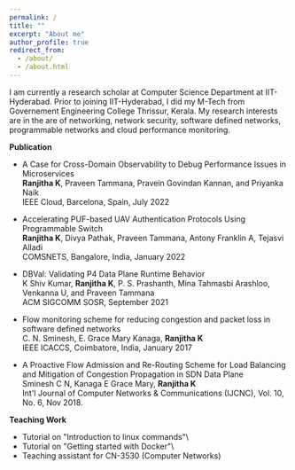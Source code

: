 ```yaml
---
permalink: /
title: ""
excerpt: "About me"
author_profile: true
redirect_from: 
  - /about/
  - /about.html
---
```


I am currently a research scholar at Computer Science Department at IIT-Hyderabad. Prior to joining IIT-Hyderabad, I did my M-Tech from Governement Engineering College Thrissur, Kerala. My research interests are in the are of networking, network security, software defined networks, programmable networks and cloud performance monitoring. 

**Publication**

* A Case for Cross-Domain Observability to Debug Performance Issues in Microservices\
**Ranjitha K**, Praveen Tammana, Pravein Govindan Kannan, and Priyanka Naik\
IEEE Cloud, Barcelona, Spain, July 2022

- Accelerating PUF-based UAV Authentication Protocols Using Programmable Switch\
**Ranjitha K**, Divya Pathak, Praveen Tammana, Antony Franklin A, Tejasvi Alladi\
COMSNETS, Bangalore, India, January 2022

- DBVal: Validating P4 Data Plane Runtime Behavior\
K Shiv Kumar, **Ranjitha K**, P. S. Prashanth, Mina Tahmasbi Arashloo, Venkanna U, and Praveen Tammana\
ACM SIGCOMM SOSR, September 2021

- Flow monitoring scheme for reducing congestion and packet loss in software defined networks\
C. N. Sminesh, E. Grace Mary Kanaga, **Ranjitha K**\
IEEE ICACCS, Coimbatore, India, January 2017

- A Proactive Flow Admission and Re-Routing Scheme for Load Balancing and Mitigation of Congestion Propagation in SDN Data Plane\
Sminesh C N, Kanaga E Grace Mary, **Ranjitha K**\
Int'l Journal of Computer Networks & Communications (IJCNC), Vol. 10, No. 6, Nov 2018. 

**Teaching Work**
- Tutorial on "Introduction to linux commands"\
- Tutorial on "Getting started with Docker"\
- Teaching assistant for CN-3530 (Computer Networks)
